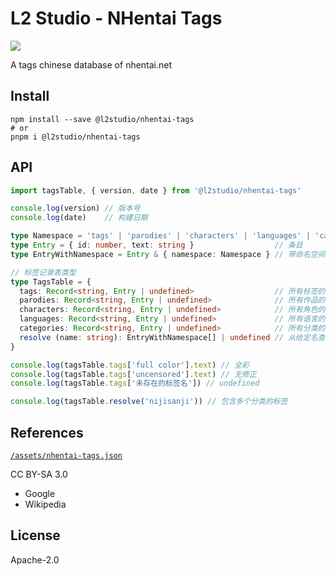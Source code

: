 # L2 Studio - NHentai Tags

<p>
<a href="https://www.npmjs.com/package/@l2studio/nhentai-tags"><img src="https://img.shields.io/npm/v/@l2studio/nhentai-tags?logo=npm&style=flat-square"/></a>
</p>

A tags chinese database of nhentai.net

## Install

```shell
npm install --save @l2studio/nhentai-tags
# or
pnpm i @l2studio/nhentai-tags
```

## API

```typescript
import tagsTable, { version, date } from '@l2studio/nhentai-tags'

console.log(version) // 版本号
console.log(date)    // 构建日期

type Namespace = 'tags' | 'parodies' | 'characters' | 'languages' | 'categories' // 命名空间
type Entry = { id: number, text: string }                  // 条目
type EntryWithNamespace = Entry & { namespace: Namespace } // 带命名空间的条目

// 标签记录表类型
type TagsTable = {
  tags: Record<string, Entry | undefined>                  // 所有标签的条目
  parodies: Record<string, Entry | undefined>              // 所有作品的条目
  characters: Record<string, Entry | undefined>            // 所有角色的条目
  languages: Record<string, Entry | undefined>             // 所有语言的条目
  categories: Record<string, Entry | undefined>            // 所有分类的条目
  resolve (name: string): EntryWithNamespace[] | undefined // 从给定名查找所有匹配的条目
}

console.log(tagsTable.tags['full color'].text) // 全彩
console.log(tagsTable.tags['uncensored'].text) // 无修正
console.log(tagsTable.tags['未存在的标签名']) // undefined

console.log(tagsTable.resolve('nijisanji')) // 包含多个分类的标签
```

## References

[`/assets/nhentai-tags.json`](./assets/nhentai-tags.json)

CC BY-SA 3.0

* Google
* Wikipedia

## License

Apache-2.0
